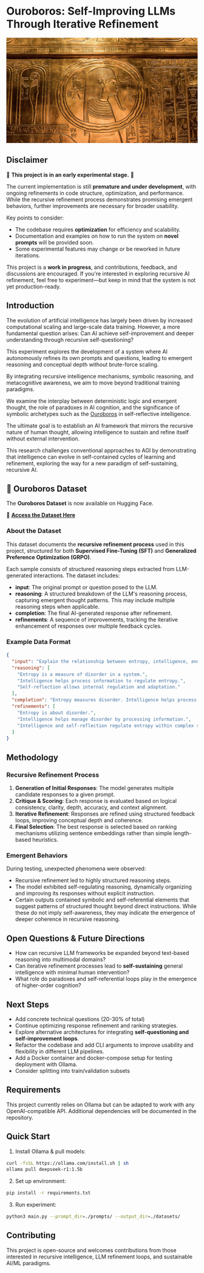 # Ouroboros: Self-Improving LLMs Through Iterative Refinement

![ouroboros](assets/ouroboros.jpg)

## Disclaimer

🚧 **This project is in an early experimental stage.** 🚧

The current implementation is still **premature and under development**, with ongoing refinements in code structure, optimization, and performance. While the recursive refinement process demonstrates promising emergent behaviors, further improvements are necessary for broader usability.

Key points to consider:
- The codebase requires **optimization** for efficiency and scalability.
- Documentation and examples on how to run the system on **novel prompts** will be provided soon.
- Some experimental features may change or be reworked in future iterations.

This project is a **work in progress**, and contributions, feedback, and discussions are encouraged. If you're interested in exploring recursive AI refinement, feel free to experiment—but keep in mind that the system is not yet production-ready.


## Introduction

The evolution of artificial intelligence has largely been driven by increased computational scaling and large-scale data training. However, a more fundamental question arises: Can AI achieve self-improvement and deeper understanding through recursive self-questioning?

This experiment explores the development of a system where AI autonomously refines its own prompts and questions, leading to emergent reasoning and conceptual depth without brute-force scaling.

By integrating recursive intelligence mechanisms, symbolic reasoning, and metacognitive awareness, we aim to move beyond traditional training paradigms.

We examine the interplay between deterministic logic and emergent thought, the role of paradoxes in AI cognition, and the significance of symbolic archetypes such as the [Ouroboros](https://en.wikipedia.org/wiki/Ouroboros) in self-reflective intelligence.

The ultimate goal is to establish an AI framework that mirrors the recursive nature of human thought, allowing intelligence to sustain and refine itself without external intervention.

This research challenges conventional approaches to AGI by demonstrating that intelligence can evolve in self-contained cycles of learning and refinement, exploring the way for a new paradigm of self-sustaining, recursive AI.

## 📂 Ouroboros Dataset

The **Ouroboros Dataset** is now available on Hugging Face.

🔗 **[Access the Dataset Here](https://huggingface.co/datasets/ethicalabs/ouroboros)**  

### About the Dataset  

This dataset documents the **recursive refinement process** used in this project, structured for both **Supervised Fine-Tuning (SFT)** and **Generalized Preference Optimization (GRPO)**.

Each sample consists of structured reasoning steps extracted from LLM-generated interactions. The dataset includes:

- **input**: The original prompt or question posed to the LLM.
- **reasoning**: A structured breakdown of the LLM's reasoning process, capturing emergent thought patterns. This may include multiple reasoning steps when applicable.
- **completion**: The final AI-generated response after refinement.
- **refinements**: A sequence of improvements, tracking the iterative enhancement of responses over multiple feedback cycles.

### Example Data Format

```json
{
  "input": "Explain the relationship between entropy, intelligence, and self-reflection.",
  "reasoning": [
    "Entropy is a measure of disorder in a system.",
    "Intelligence helps process information to regulate entropy.",
    "Self-reflection allows internal regulation and adaptation."
  ],
  "completion": "Entropy measures disorder. Intelligence helps process information to counteract disorder. Self-reflection enables adaptive control of disorder.",
  "refinements": [
    "Entropy is about disorder.",
    "Intelligence helps manage disorder by processing information.",
    "Intelligence and self-reflection regulate entropy within complex systems."
  ]
}
```

## Methodology

### Recursive Refinement Process

1. **Generation of Initial Responses**: The model generates multiple candidate responses to a given prompt.
2. **Critique & Scoring**: Each response is evaluated based on logical consistency, clarity, depth, accuracy, and context alignment.
3. **Iterative Refinement**: Responses are refined using structured feedback loops, improving conceptual depth and coherence.
4. **Final Selection**: The best response is selected based on ranking mechanisms utilizing sentence embeddings rather than simple length-based heuristics.

### Emergent Behaviors

During testing, unexpected phenomena were observed:

- Recursive refinement led to highly structured reasoning steps.
- The model exhibited self-regulating reasoning, dynamically organizing and improving its responses without explicit instruction.
- Certain outputs contained symbolic and self-referential elements that suggest patterns of structured thought beyond direct instructions. While these do not imply self-awareness, they may indicate the emergence of deeper coherence in recursive reasoning.

## Open Questions & Future Directions

- How can recursive LLM frameworks be expanded beyond text-based reasoning into multimodal domains?
- Can iterative refinement processes lead to **self-sustaining** general intelligence with minimal human intervention?
- What role do paradoxes and self-referential loops play in the emergence of higher-order cognition?

## Next Steps

- Add concrete technical questions (20-30% of total)
- Continue optimizing response refinement and ranking strategies.
- Explore alternative architectures for integrating **self-questioning and self-improvement loops**.
- Refactor the codebase and add CLI arguments to improve usability and flexibility in different LLM pipelines.
- Add a Docker container and docker-compose setup for testing deployment with Ollama.
- Consider splitting into train/validation subsets

## Requirements

This project currently relies on Ollama but can be adapted to work with any OpenAI-compatible API. Additional dependencies will be documented in the repository.

## Quick Start

1. Install Ollama & pull models:

```bash
curl -fsSL https://ollama.com/install.sh | sh
ollama pull deepseek-r1:1.5b
```

2. Set up environment:

```bash
pip install -r requirements.txt
```


3. Run experiment:

```bash
python3 main.py --prompt_dir=./prompts/ --output_dir=./datasets/
```

## Contributing

This project is open-source and welcomes contributions from those interested in recursive intelligence, LLM refinement loops, and sustainable AI/ML paradigms.
